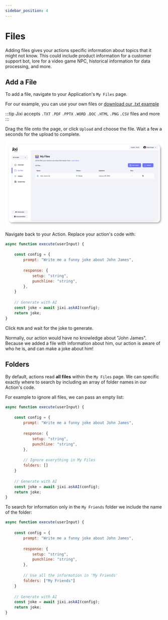 ```yaml
---
sidebar_position: 4
---
```


# Files

Adding files gives your actions specific information about topics that it might not know.
This could include product information for a customer support bot, lore for a video game NPC, 
historical information for data processing, and more. 

## Add a File

To add a file, navigate to your Application's `My Files` page. 

For our example, you can use your own files or [download our .txt example](https://jixi-public.s3.us-east-2.amazonaws.com/John-James.txt)

:::tip
Jixi accepts `.TXT` `.PDF` `.PPTX` `.WORD` `.DOC` `.HTML` `.PNG` `.CSV` files and more
:::

Drag the file onto the page, or click `Upload` and choose the file. Wait a few a seconds for
the upload to complete.

![files.png](..%2F..%2Fstatic%2Fimg%2Ffiles.png)

Navigate back to your Action. Replace your action's code with:

```javascript
async function execute(userInput) {

    const config = {
        prompt: "Write me a funny joke about John James",

        response: {
            setup: "string",
            punchline: "string",
        },
    }

    // Generate with AI
    const joke = await jixi.askAI(config);
    return joke;
}
```

Click `RUN` and wait for the joke to generate.

Normally, our action would have no knowledge about "John James". Because we added a file
with information about him, our action is aware of who he is, and can make a joke about him!

## Folders

By default, actions read **all files** within the `My Files` page. We can specific exactly
where to search by including an array of folder names in our Action's code.

For example to ignore all files, we can pass an empty list:

```javascript
async function execute(userInput) {

    const config = {
        prompt: "Write me a funny joke about John James",

        response: {
            setup: "string",
            punchline: "string",
        },

        // Ignore everything in My Files
        folders: []
    }

    // Generate with AI
    const joke = await jixi.askAI(config);
    return joke;
}
```

To search for information only in the `My Friends` folder we include the name of the folder:
```javascript
async function execute(userInput) {

    const config = {
        prompt: "Write me a funny joke about John James",

        response: {
            setup: "string",
            punchline: "string",
        },

        // Use all the information in 'My Friends'
        folders: ["My Friends"]
    }

    // Generate with AI
    const joke = await jixi.askAI(config);
    return joke;
}
```